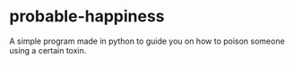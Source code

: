 # probable-happiness
A simple program made in python to guide you on how to poison someone using a certain toxin.
